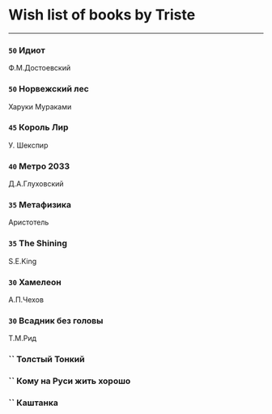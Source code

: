 # Wish list of books by Triste
---

### `50` Идиот
Ф.М.Достоевский

### `50` Норвежский лес
Харуки Мураками

### `45` Король Лир
У. Шекспир

### `40` Метро 2033
Д.А.Глуховский

### `35` Метафизика
Аристотель

### `35` The Shining
S.E.King

### `30` Хамелеон
А.П.Чехов

### `30` Всадник без головы
Т.М.Рид

### `` Толстый Тонкий

### `` Кому на Руси жить хорошо

### `` Каштанка

